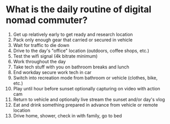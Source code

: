 # What is the daily routine of digital nomad commuter?

1. Get up relatively early to get ready and research location
1. Pack only enough gear that carried or secured in vehicle
1. Wait for traffic to die down
1. Drive to the day's "office" location (outdoors, coffee shops, etc.)
1. Test the wifi signal (4k bitrate minimum)
1. Work throughout the day 
1. Take tech stuff with you on bathroom breaks and lunch
1. End workday secure work tech in car
1. Switch into recreation mode from bathroom or vehicle (clothes, bike, etc.)
1. Play until hour before sunset optionally capturing on video with action cam
1. Return to vehicle and optionally live stream the sunset and/or day's vlog
1. Eat and drink something prepared in advance from vehicle or remote location 
1. Drive home, shower, check in with family, go to bed

